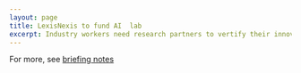 ```yaml
---
layout: page
title: LexisNexis to fund AI  lab
excerpt: Industry workers need research partners to vertify their innovative results.
---
```



For more, see [briefing notes](http://www.slideshare.net/timmenzies/lexisnexis-june9)
